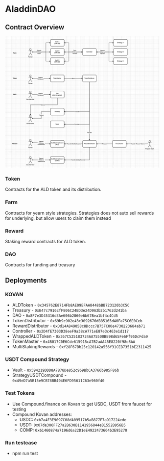 # AladdinDAO

## Contract Overview

![Overview](/diagram.png)

### Token
Contracts for the ALD token and its distribution.

### Farm
Contracts for yearn style strategies. Strategies does not auto sell rewards for underlying, but allow users to claim them instead

### Reward
Staking reward contracts for ALD token.

### DAO
Contracts for funding and treasury

## Deployments

### KOVAN
 - ALDToken - `0x345762E8714Fb8AE09EFAA8448bBB723120b3C5C`
 - Treasury - `0xB47c7916cfF806C24ED3e24D9A3b2b1762d241ba`
 - DAO - `0x8F7e3D45316d3Ae606b2060e6b67Bea1bf4c4Cd5`
 - TokenDistributor - `0x69b9c902e43c3092676dB85165d40Fa75C6E0Ceb`
 - RewardDistributor - `0xDd14A849058c8Dccc7B75FC00e4730223684ab71`
 - Controller - `0x2D4fE7303D38eeF9a38cA771eE87e3c463e1d117`
 - WrappedALDToken - `0x367C525183724AA75500BE98d65Fe6Ff95DcFda9`
 - TokenMaster - `0x4B017C0E6Cde615915cA7B2aAA45E8220f98e8AA`
 - MultiStakingRewards - `0xf28F67Bb25c120142a556f31CEB7351bE2311425`

### USDT Compound Strategy
- Vault - `0x594219DDD8A7878De852c969BbCA3766b985F86b`
- StrategyUSDTCompound - `0x49eD7a5B15e9CB78BB494E6FD95611C63e960f40`

### Test Tokens
- Use Compound.finance on Kovan to get USDC, USDT from faucet for testing
- Compound Kovan addresses:
  - USDC: `0xb7a4F3E9097C08dA09517b5aB877F7a917224ede`
  - USDT: `0x07de306FF27a2B630B1141956844eB1552B956B5`
  - COMP: `0x61460874a7196d6a22D1eE4922473664b3E95270`
### Run testcase
- npm run test
